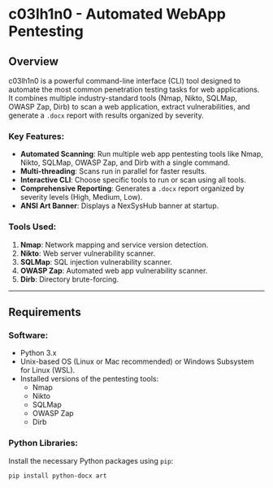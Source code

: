 # c03lh1n0 - Automated WebApp Pentesting

## Overview
c03lh1n0 is a powerful command-line interface (CLI) tool designed to automate the most common penetration testing tasks for web applications. It combines multiple industry-standard tools (Nmap, Nikto, SQLMap, OWASP Zap, Dirb) to scan a web application, extract vulnerabilities, and generate a `.docx` report with results organized by severity.

### Key Features:
- **Automated Scanning**: Run multiple web app pentesting tools like Nmap, Nikto, SQLMap, OWASP Zap, and Dirb with a single command.
- **Multi-threading**: Scans run in parallel for faster results.
- **Interactive CLI**: Choose specific tools to run or scan using all tools.
- **Comprehensive Reporting**: Generates a `.docx` report organized by severity levels (High, Medium, Low).
- **ANSI Art Banner**: Displays a NexSysHub banner at startup.
  
### Tools Used:
1. **Nmap**: Network mapping and service version detection.
2. **Nikto**: Web server vulnerability scanner.
3. **SQLMap**: SQL injection vulnerability scanner.
4. **OWASP Zap**: Automated web app vulnerability scanner.
5. **Dirb**: Directory brute-forcing.

---

## Requirements
### Software:
- Python 3.x
- Unix-based OS (Linux or Mac recommended) or Windows Subsystem for Linux (WSL).
- Installed versions of the pentesting tools:
  - Nmap
  - Nikto
  - SQLMap
  - OWASP Zap
  - Dirb
  
### Python Libraries:
Install the necessary Python packages using `pip`:
```bash
pip install python-docx art
